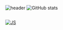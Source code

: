 ![header](https://capsule-render.vercel.app/api?type=waving&color=auto&height=300&section=header&text=CHAEYEONG%20&fontSize=90)
![GitHub stats](https://github-readme-stats.vercel.app/api?&color=gradient&username=Leechae00&theme=buefy&show_icons=true&height=400)

##
[![JS](https://img.shields.io/badge/JavaScript-F7DF1E?style=flat-square&logo=JavaScript&logoColor=black)](github.com/Leechae00)


<!--
![solved.ac stats](https://github-readme-solvedac.vercel.app/api/?handle=mirr0615)
**Leechae00/Leechae00** is a ✨ _special_ ✨ repository because its `README.md` (this file) appears on your GitHub profile.

Here are some ideas to get you started:

- 🔭 I’m currently working on ...
- 🌱 I’m currently learning ...
- 👯 I’m looking to collaborate on ...
- 🤔 I’m looking for help with ...
- 💬 Ask me about ...
- 📫 How to reach me: ...
- 😄 Pronouns: ...
- ⚡ Fun fact: ...
-->
